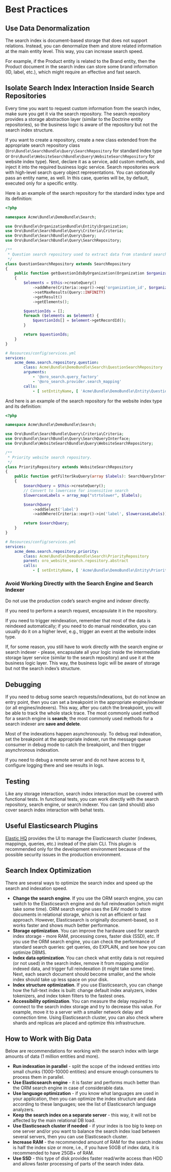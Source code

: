 <a id="search-best-practices"></a>

# Best Practices

## Use Data Denormalization

The search index is document-based storage that does not support relations. Instead, you can denormalize them and store related information at the main entity level. This way, you can increase search speed.

For example, if the Product entity is related to the Brand entity, then the Product document in the search index can store some brand information (ID, label, etc.), which might require an effective and fast search.

## Isolate Search Index Interaction Inside Search Repositories

Every time you want to request custom information from the search index, make sure you get it via the search repository. The search repository provides a storage abstraction layer (similar to the Doctrine entity repositories), so the business logic is aware of the repository but not the search index structure.

If you want to create a repository, create a new class extended from the appropriate search repository class (`Oro\Bundle\SearchBundle\Query\SearchRepository` for standard index type or `Oro\Bundle\WebsiteSearchBundle\Query\WebsiteSearchRepository` for website index type). Next, declare it as a service, add custom methods, and inject it into the required business logic service. Search repositories work with high-level search query object representations. You can optionally pass an entity name, as well. In this case, queries will be, by default, executed only for a specific entity.

Here is an example of the search repository for the standard index type and its definition:

```php
<?php

namespace Acme\Bundle\DemoBundle\Search;

use Oro\Bundle\OrganizationBundle\Entity\Organization;
use Oro\Bundle\SearchBundle\Query\Criteria\Criteria;
use Oro\Bundle\SearchBundle\Query\Query;
use Oro\Bundle\SearchBundle\Query\SearchRepository;

/**
 * Question search repository used to extract data from standard search index.
 */
class QuestionSearchRepository extends SearchRepository
{
    public function getQuestionIdsByOrganization(Organization $organization): array
    {
        $elements = $this->createQuery()
            ->addWhere(Criteria::expr()->eq('organization_id', $organization->getId()))
            ->setMaxResults(Query::INFINITY)
            ->getResult()
            ->getElements();

        $questionIds = [];
        foreach ($elements as $element) {
            $questionIds[] = $element->getRecordId();
        }

        return $questionIds;
    }
}
```

```yaml
# Resources/config/services.yml
services:
    acme_demo.search.repository.question:
        class: Acme\Bundle\DemoBundle\Search\QuestionSearchRepository
        arguments:
            - '@oro_search.query_factory'
            - '@oro_search.provider.search_mapping'
        calls:
            - [ setEntityName, [ 'Acme\Bundle\DemoBundle\Entity\Question' ] ]
```

And here is an example of the search repository for the website index type and its definition:

```php
<?php

namespace Acme\Bundle\DemoBundle\Search;

use Oro\Bundle\SearchBundle\Query\Criteria\Criteria;
use Oro\Bundle\SearchBundle\Query\SearchQueryInterface;
use Oro\Bundle\WebsiteSearchBundle\Query\WebsiteSearchRepository;

/**
 * Priority website search repository.
 */
class PriorityRepository extends WebsiteSearchRepository
{
    public function getFilterSkuQuery(array $labels): SearchQueryInterface
    {
        $searchQuery = $this->createQuery();
        // Convert to lowercase for insensitive search
        $lowercaseLabels = array_map("strtolower", $labels);

        $searchQuery
            ->addSelect('label')
            ->addWhere(Criteria::expr()->in('label', $lowercaseLabels));

        return $searchQuery;
    }
}
```

```yaml
# Resources/config/services.yml
services:
    acme_demo.search.repository.priority:
        class: Acme\Bundle\DemoBundle\Search\PriorityRepository
        parent: oro_website_search.repository.abstract
        calls:
            - [ setEntityName, [ 'Acme\Bundle\DemoBundle\Entity\Priority' ] ]
```

### Avoid Working Directly with the Search Engine and Search Indexer

Do not use the production code’s search engine and indexer directly.

If you need to perform a search request, encapsulate it in the repository.

If you need to trigger reindexation, remember that most of the data is reindexed automatically; if you need to do manual reindexation, you can usually do it on a higher level, e.g., trigger an event at the website index type.

If, for some reason, you still have to work directly with the search engine or search indexer - please, encapsulate all your logic inside the intermediate storage layer service (similar to the search repository) and use it at the business logic layer. This way, the business logic will be aware of storage but not the search index’s structure.

## Debugging

If you need to debug some search requests/indexations, but do not know an entry point, then you can set a breakpoint in the appropriate engine/indexer (or all engines/indexers). This way, after you catch the breakpoint, you will be able to track the whole stack trace. The most commonly used method for a search engine is **search**; the most commonly used methods for a search indexer are **save and delete**.

Most of the indexations happen asynchronously. To debug real indexation, set the breakpoint at the appropriate indexer, run the message queue consumer in debug mode to catch the breakpoint, and then trigger asynchronous indexation.

If you need to debug a remote server and do not have access to it, configure logging there and see results in logs.

## Testing

Like any storage interaction, search index interaction must be covered with functional tests. In functional tests, you can work directly with the search repository, search engine, or search indexer. You can (and should) also cover search index interaction with behat tests.

## Useful Elasticsearch Plugins

<a href="http://www.elastichq.org/" target="_blank">Elastic HQ</a> provides the UI to manage the Elasticsearch cluster (indexes, mappings, queries, etc.) instead of the plain CLI. This plugin is recommended only for the development environment because of the possible security issues in the production environment.

## Search Index Optimization

There are several ways to optimize the search index and speed up the search and indexation speed.

* **Change the search engine**. If you use the ORM search engine, you can switch to the Elasticsearch engine and do full reindexation (which might take some time). ORM search engine uses the EAV model to store documents in relational storage, which is not an efficient or fast approach. However, Elasticsearch is originally document-based, so it works faster and shows much better performance.
* **Storage optimization**. You can improve the hardware used for search index storage - more RAM, processing cores, faster disk (SSD), etc. If you use the ORM search engine, you can check the performance of standard search queries: get queries, do EXPLAIN, and see how you can optimize DBMS.
* **Index data optimization**. You can check what entity data is not required (or not used) in the search index, remove it from mapping and/or indexed data, and trigger full reindexation (it might take some time). Next, each search document should become smaller, and the whole index should take up less space on your disk.
* **Index structure optimization**. If you use Elasticsearch, you can change how the full-text index is built: change default index analyzers, index tokenizers, and index token filters to the fastest ones.
* **Accessibility optimization**. You can measure the delay required to connect to the search index storage and try to decrease this value. For example, move it to a server with a smaller network delay and connection time. Using Elasticsearch cluster, you can also check where shards and replicas are placed and optimize this infrastructure.

## How to Work with Big Data

Below are recommendations for working with the search index with large amounts of data (1 million entities and more).

* **Run indexation in parallel** - split the scope of the indexed entities into small chunks (1000-10000 entities) and ensure enough consumers to process them in parallel.
* **Use Elasticsearch engine** - it is faster and performs much better than the ORM search engine in case of considerable data.
* **Use language optimization** - if you know what languages are used in your application, then you can optimize the index structure and data according to these languages; see the list of Elasticsearch language analyzers.
* **Keep the search index on a separate server** - this way, it will not be affected by the main relational DB load.
* **Use Elasticseach cluster if needed** - if your index is too big to keep on one server and/or you want to balance the search index load between several servers, then you can use Elasticseach cluster.
* **Increase RAM** - the recommended amount of RAM for the search index is half the index size or more, i.e., if you have 50GB of index data, it is recommended to have 25GB+ of RAM.
* **Use SSD** - this type of disk provides faster read/write access than HDD and allows faster processing of parts of the search index data.

<!-- Frontend -->
